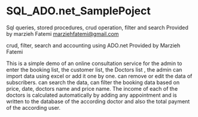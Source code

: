 # SQL_ADO.net_SamplePoject
Sql queries, stored procedures, crud operation, filter and search
Provided by marzieh Fatemi marziehfatemi@gmail.com

crud, filter, search and accounting using ADO.net Provided by Marzieh Fatemi

This is a simple demo of an online consultation service for the admin to enter the booking list, the customer list, the Doctors list , the admin can import data using excel or add it one by one. can remove or edit the data of subscribers. can search the data, can filter the booking data based on price, date, doctors name and price name. The income of each of the doctors is calculated automatically by adding any appointment and is written to the database of the according doctor and also the total payment of the according user.
